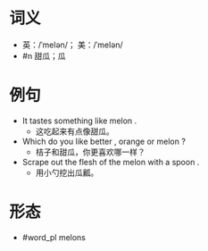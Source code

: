 # 词义
- 英：/ˈmelən/； 美：/ˈmelən/
- #n 甜瓜；瓜
# 例句
- It tastes something like melon .
	- 这吃起来有点像甜瓜。
- Which do you like better , orange or melon ?
	- 桔子和甜瓜，你更喜欢哪一样？
- Scrape out the flesh of the melon with a spoon .
	- 用小勺挖出瓜瓤。
# 形态
- #word_pl melons

